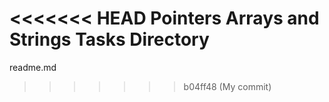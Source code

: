 <<<<<<< HEAD
Pointers Arrays and Strings Tasks Directory
=======
readme.md
>>>>>>> b04ff48 (My commit)
